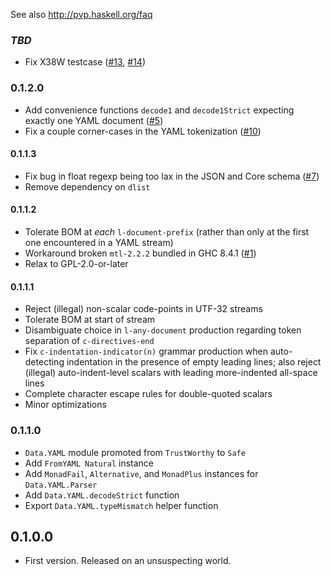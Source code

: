 See also http://pvp.haskell.org/faq

### *TBD*

* Fix X38W testcase ([#13](https://github.com/haskell-hvr/HsYAML/issues/13), [#14](https://github.com/haskell-hvr/HsYAML/pull/14))

### 0.1.2.0

* Add convenience functions `decode1` and `decode1Strict` expecting exactly one YAML document  ([#5](https://github.com/haskell-hvr/HsYAML/pull/5))
* Fix a couple corner-cases in the YAML tokenization ([#10](https://github.com/haskell-hvr/HsYAML/pull/10))

#### 0.1.1.3

* Fix bug in float regexp being too lax in the JSON and Core schema ([#7](https://github.com/hvr/HsYAML/issues/7))
* Remove dependency on `dlist`

#### 0.1.1.2

* Tolerate BOM at *each* `l-document-prefix` (rather than only at the first one encountered in a YAML stream)
* Workaround broken `mtl-2.2.2` bundled in GHC 8.4.1 ([#1](https://github.com/hvr/HsYAML/issues/1))
* Relax to GPL-2.0-or-later

#### 0.1.1.1

* Reject (illegal) non-scalar code-points in UTF-32 streams
* Tolerate BOM at start of stream
* Disambiguate choice in `l-any-document` production regarding token separation of `c-directives-end`
* Fix `c-indentation-indicator(n)` grammar production when
  auto-detecting indentation in the presence of empty leading lines;
  also reject (illegal) auto-indent-level scalars with leading
  more-indented all-space lines
* Complete character escape rules for double-quoted scalars
* Minor optimizations

### 0.1.1.0

* `Data.YAML` module promoted from `TrustWorthy` to `Safe`
* Add `FromYAML Natural` instance
* Add `MonadFail`, `Alternative`, and `MonadPlus` instances for `Data.YAML.Parser`
* Add `Data.YAML.decodeStrict` function
* Export `Data.YAML.typeMismatch` helper function

## 0.1.0.0

* First version. Released on an unsuspecting world.
